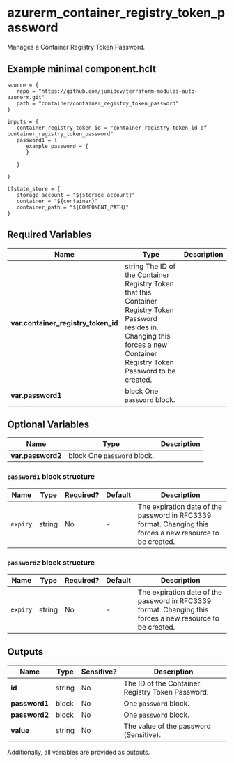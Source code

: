 # azurerm_container_registry_token_password

Manages a Container Registry Token Password.

## Example minimal component.hclt

```hcl
source = {
   repo = "https://github.com/jumidev/terraform-modules-auto-azurerm.git" 
   path = "container/container_registry_token_password" 
}

inputs = {
   container_registry_token_id = "container_registry_token_id of container_registry_token_password" 
   password1 = {
      example_password = {
      }
  
   }
 
}

tfstate_store = {
   storage_account = "${storage_account}" 
   container = "${container}" 
   container_path = "${COMPONENT_PATH}" 
}

```

## Required Variables

| Name | Type |  Description |
| ---- | --------- |  ----------- |
| **var.container_registry_token_id** | string  The ID of the Container Registry Token that this Container Registry Token Password resides in. Changing this forces a new Container Registry Token Password to be created. | 
| **var.password1** | block  One `password` block. | 

## Optional Variables

| Name | Type |  Description |
| ---- | --------- |  ----------- |
| **var.password2** | block  One `password` block. | 

### `password1` block structure

| Name | Type | Required? | Default | Description |
| ---- | ---- | --------- | ------- | ----------- |
| `expiry` | string | No | - | The expiration date of the password in RFC3339 format. Changing this forces a new resource to be created. |

### `password2` block structure

| Name | Type | Required? | Default | Description |
| ---- | ---- | --------- | ------- | ----------- |
| `expiry` | string | No | - | The expiration date of the password in RFC3339 format. Changing this forces a new resource to be created. |



## Outputs

| Name | Type | Sensitive? | Description |
| ---- | ---- | --------- | --------- |
| **id** | string | No  | The ID of the Container Registry Token Password. | 
| **password1** | block | No  | One `password` block. | 
| **password2** | block | No  | One `password` block. | 
| **value** | string | No  | The value of the password (Sensitive). | 

Additionally, all variables are provided as outputs.
